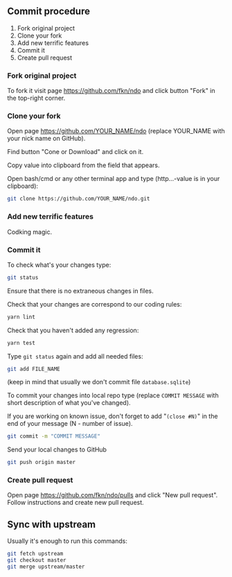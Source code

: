 ## Commit procedure

1.  Fork original project
2.  Clone your fork
3.  Add new terrific features
4.  Commit it
5.  Create pull request

### Fork original project

To fork it visit page https://github.com/fkn/ndo and click button "Fork" in the top-right corner.

### Clone your fork

Open page https://github.com/YOUR_NAME/ndo (replace YOUR_NAME with your nick name on GitHub).

Find button "Cone or Download" and click on it.

Copy value into clipboard from the field that appears.

Open bash/cmd or any other terminal app and type (http...-value is in your clipboard):

```bash
git clone https://github.com/YOUR_NAME/ndo.git
```

### Add new terrific features

Codking magic.

### Commit it

To check what's your changes type:

```bash
git status
```

Ensure that there is no extraneous changes in files.

Check that your changes are correspond to our coding rules:

```bash
yarn lint
```

Check that you haven't added any regression:

```bash
yarn test
```

Type `git status` again and add all needed files:

```bash
git add FILE_NAME
```

(keep in mind that usually we don't commit file `database.sqlite`)

To commit your changes into local repo type (replace `COMMIT MESSAGE` with short description of what you've changed).

If you are working on known issue, don't forget to add "`(close #N)`" in the end of your message (N - number of issue).

```bash
git commit -m "COMMIT MESSAGE"
```

Send your local changes to GitHub

```bash
git push origin master
```

### Create pull request

Open page https://github.com/fkn/ndo/pulls and click "New pull request". Follow instructions and create new pull request.

## Sync with upstream

Usually it's enough to run this commands:

```bash
git fetch upstream
git checkout master
git merge upstream/master
```
